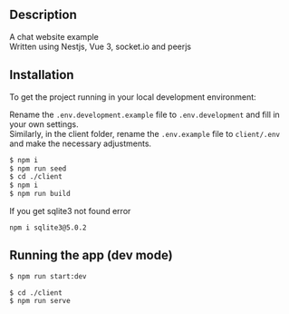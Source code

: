 ## Description

A chat website example\
Written using Nestjs, Vue 3, socket.io and peerjs

## Installation

To get the project running in your local development environment:

Rename the ```.env.development.example``` file to ```.env.development``` and fill in your own settings.\
Similarly, in the client folder, rename the ```.env.example``` file to ```client/.env``` and make the necessary adjustments.

```bash
$ npm i
$ npm run seed
$ cd ./client
$ npm i
$ npm run build
```

If you get sqlite3 not found error
```
npm i sqlite3@5.0.2
````

## Running the app (dev mode)

```bash
$ npm run start:dev
```


```
$ cd ./client
$ npm run serve
```